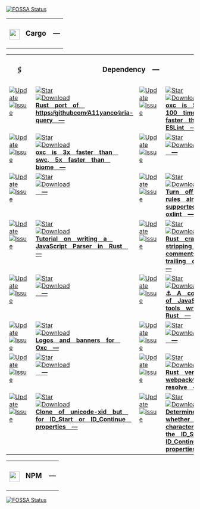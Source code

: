 <a href="https://app.fossa.com/projects/git%2Bgithub.com%2FCodeEditorLand%2FDependencyLand?ref=badge_small"><img src="https://app.fossa.com/api/projects/git%2Bgithub.com%2FCodeEditorLand%2FDependencyLand.svg?type=small" alt="FOSSA Status"></a><table><tr>

<td colspan="1"> <h3 align="center"> <picture>
<source media="(prefers-color-scheme: dark)" srcset="https://playform.cloud/Image/GitHub/Cargo.png">
<source media="(prefers-color-scheme: light)" srcset="https://playform.cloud/Image/GitHub/Cargo.png">
<img width="28" alt="" src="https://playform.cloud/Image/GitHub/Cargo.png">
</picture> </h3> </td> <td colspan="3" valign="top"> <h3 align="center"> Cargo —
</h3> </td> </tr></table><table><tr> <td colspan="1"> <h3 align="center">
<picture> </picture> 🖇️ </h3> </td> <td colspan="3" valign="top">
<h3 align="center"> Dependency — </h3> </td>
</tr><tr><td valign="top" colspan="1"><a href="HTTPS://GitHub.Com/CodeEditorLand/AriaQuery" target="_blank">
<picture>
<source media="(prefers-color-scheme: dark)" srcset="https://img.shields.io/github/last-commit/CodeEditorLand/AriaQuery?label=Update&color=black&labelColor=black&logoColor=white&logoWidth=0">
<source media="(prefers-color-scheme: light)" srcset="https://img.shields.io/github/last-commit/CodeEditorLand/AriaQuery?label=Update&color=white&labelColor=white&logoColor=black&logoWidth=0">
<img src="https://img.shields.io/github/last-commit/CodeEditorLand/AriaQuery?label=Update&color=black&labelColor=black&logoColor=white&logoWidth=0" alt="Update" title="Update">
</picture>
</a><br><a href="HTTPS://GitHub.Com/CodeEditorLand/AriaQuery" target="_blank">
<picture>
<source media="(prefers-color-scheme: dark)" srcset="https://img.shields.io/github/issues/CodeEditorLand/AriaQuery?label=Issue&color=black&labelColor=black&logoColor=white&logoWidth=0">
<source media="(prefers-color-scheme: light)" srcset="https://img.shields.io/github/issues/CodeEditorLand/AriaQuery?label=Issue&color=white&labelColor=white&logoColor=black&logoWidth=0">
<img src="https://img.shields.io/github/issues/CodeEditorLand/AriaQuery?label=Issue&color=black&labelColor=black&logoColor=white&logoWidth=0" alt="Issue" title="Issue">
</picture>
</a><br></td><td valign="top" colspan="1"><a href="https://github.com/CodeEditorLand/AriaQuery" target="_blank"><picture><source media="(prefers-color-scheme: dark)" srcset="https://img.shields.io/github/stars/CodeEditorLand/AriaQuery?style=flat&label=Star&logo=github&color=black&labelColor=black&logoColor=white&logoWidth=0"><source media="(prefers-color-scheme: light)" srcset="https://img.shields.io/github/stars/CodeEditorLand/AriaQuery?style=flat&label=Star&logo=github&color=white&labelColor=white&logoColor=black&logoWidth=0"><img src="https://img.shields.io/github/stars/CodeEditorLand/AriaQuery?style=flat&label=Star&logo=github&color=black&labelColor=black&logoColor=white&logoWidth=0" alt="Star"></picture></a><br><a href="HTTPS://GitHub.Com/CodeEditorLand/AriaQuery" target="_blank">
<picture>
<source media="(prefers-color-scheme: dark)" srcset="https://img.shields.io/github/downloads/CodeEditorLand/AriaQuery/total?label=Download&color=black&labelColor=black&logoColor=white&logoWidth=0">
<source media="(prefers-color-scheme: light)" srcset="https://img.shields.io/github/downloads/CodeEditorLand/AriaQuery/total?label=Download&color=white&labelColor=white&logoColor=black&logoWidth=0">
<img src="https://img.shields.io/github/downloads/CodeEditorLand/AriaQuery/total?label=Download&color=black&labelColor=black&logoColor=white&logoWidth=0" alt="Download" title="Download">
</picture>
</a><br><a href="https://github.com/CodeEditorLand/AriaQuery" target="_blank"><b>Rust port of https:⁄⁄githubcom⁄A11yance⁄aria-query —</b></a></td><td valign="top" colspan="1"><a href="HTTPS://GitHub.Com/CodeEditorLand/BenchJavascriptLinter" target="_blank">
<picture>
<source media="(prefers-color-scheme: dark)" srcset="https://img.shields.io/github/last-commit/CodeEditorLand/BenchJavascriptLinter?label=Update&color=black&labelColor=black&logoColor=white&logoWidth=0">
<source media="(prefers-color-scheme: light)" srcset="https://img.shields.io/github/last-commit/CodeEditorLand/BenchJavascriptLinter?label=Update&color=white&labelColor=white&logoColor=black&logoWidth=0">
<img src="https://img.shields.io/github/last-commit/CodeEditorLand/BenchJavascriptLinter?label=Update&color=black&labelColor=black&logoColor=white&logoWidth=0" alt="Update" title="Update">
</picture>
</a><br><a href="HTTPS://GitHub.Com/CodeEditorLand/BenchJavascriptLinter" target="_blank">
<picture>
<source media="(prefers-color-scheme: dark)" srcset="https://img.shields.io/github/issues/CodeEditorLand/BenchJavascriptLinter?label=Issue&color=black&labelColor=black&logoColor=white&logoWidth=0">
<source media="(prefers-color-scheme: light)" srcset="https://img.shields.io/github/issues/CodeEditorLand/BenchJavascriptLinter?label=Issue&color=white&labelColor=white&logoColor=black&logoWidth=0">
<img src="https://img.shields.io/github/issues/CodeEditorLand/BenchJavascriptLinter?label=Issue&color=black&labelColor=black&logoColor=white&logoWidth=0" alt="Issue" title="Issue">
</picture>
</a><br></td><td valign="top" colspan="1"><a href="https://github.com/CodeEditorLand/BenchJavaScriptLinter" target="_blank"><picture><source media="(prefers-color-scheme: dark)" srcset="https://img.shields.io/github/stars/CodeEditorLand/BenchJavaScriptLinter?style=flat&label=Star&logo=github&color=black&labelColor=black&logoColor=white&logoWidth=0"><source media="(prefers-color-scheme: light)" srcset="https://img.shields.io/github/stars/CodeEditorLand/BenchJavaScriptLinter?style=flat&label=Star&logo=github&color=white&labelColor=white&logoColor=black&logoWidth=0"><img src="https://img.shields.io/github/stars/CodeEditorLand/BenchJavaScriptLinter?style=flat&label=Star&logo=github&color=black&labelColor=black&logoColor=white&logoWidth=0" alt="Star"></picture></a><br><a href="HTTPS://GitHub.Com/CodeEditorLand/BenchJavascriptLinter" target="_blank">
<picture>
<source media="(prefers-color-scheme: dark)" srcset="https://img.shields.io/github/downloads/CodeEditorLand/BenchJavascriptLinter/total?label=Download&color=black&labelColor=black&logoColor=white&logoWidth=0">
<source media="(prefers-color-scheme: light)" srcset="https://img.shields.io/github/downloads/CodeEditorLand/BenchJavascriptLinter/total?label=Download&color=white&labelColor=white&logoColor=black&logoWidth=0">
<img src="https://img.shields.io/github/downloads/CodeEditorLand/BenchJavascriptLinter/total?label=Download&color=black&labelColor=black&logoColor=white&logoWidth=0" alt="Download" title="Download">
</picture>
</a><br><a href="https://github.com/CodeEditorLand/BenchJavaScriptLinter" target="_blank"><b>oxc is 50 - 100 times faster than ESLint —</b></a></td></tr><tr><td valign="top" colspan="1"><a href="HTTPS://GitHub.Com/CodeEditorLand/BenchJavascriptParserWrittenInRust" target="_blank">
<picture>
<source media="(prefers-color-scheme: dark)" srcset="https://img.shields.io/github/last-commit/CodeEditorLand/BenchJavascriptParserWrittenInRust?label=Update&color=black&labelColor=black&logoColor=white&logoWidth=0">
<source media="(prefers-color-scheme: light)" srcset="https://img.shields.io/github/last-commit/CodeEditorLand/BenchJavascriptParserWrittenInRust?label=Update&color=white&labelColor=white&logoColor=black&logoWidth=0">
<img src="https://img.shields.io/github/last-commit/CodeEditorLand/BenchJavascriptParserWrittenInRust?label=Update&color=black&labelColor=black&logoColor=white&logoWidth=0" alt="Update" title="Update">
</picture>
</a><br><a href="HTTPS://GitHub.Com/CodeEditorLand/BenchJavascriptParserWrittenInRust" target="_blank">
<picture>
<source media="(prefers-color-scheme: dark)" srcset="https://img.shields.io/github/issues/CodeEditorLand/BenchJavascriptParserWrittenInRust?label=Issue&color=black&labelColor=black&logoColor=white&logoWidth=0">
<source media="(prefers-color-scheme: light)" srcset="https://img.shields.io/github/issues/CodeEditorLand/BenchJavascriptParserWrittenInRust?label=Issue&color=white&labelColor=white&logoColor=black&logoWidth=0">
<img src="https://img.shields.io/github/issues/CodeEditorLand/BenchJavascriptParserWrittenInRust?label=Issue&color=black&labelColor=black&logoColor=white&logoWidth=0" alt="Issue" title="Issue">
</picture>
</a><br></td><td valign="top" colspan="1"><a href="https://github.com/CodeEditorLand/BenchJavaScriptParserWrittenInRust" target="_blank"><picture><source media="(prefers-color-scheme: dark)" srcset="https://img.shields.io/github/stars/CodeEditorLand/BenchJavaScriptParserWrittenInRust?style=flat&label=Star&logo=github&color=black&labelColor=black&logoColor=white&logoWidth=0"><source media="(prefers-color-scheme: light)" srcset="https://img.shields.io/github/stars/CodeEditorLand/BenchJavaScriptParserWrittenInRust?style=flat&label=Star&logo=github&color=white&labelColor=white&logoColor=black&logoWidth=0"><img src="https://img.shields.io/github/stars/CodeEditorLand/BenchJavaScriptParserWrittenInRust?style=flat&label=Star&logo=github&color=black&labelColor=black&logoColor=white&logoWidth=0" alt="Star"></picture></a><br><a href="HTTPS://GitHub.Com/CodeEditorLand/BenchJavascriptParserWrittenInRust" target="_blank">
<picture>
<source media="(prefers-color-scheme: dark)" srcset="https://img.shields.io/github/downloads/CodeEditorLand/BenchJavascriptParserWrittenInRust/total?label=Download&color=black&labelColor=black&logoColor=white&logoWidth=0">
<source media="(prefers-color-scheme: light)" srcset="https://img.shields.io/github/downloads/CodeEditorLand/BenchJavascriptParserWrittenInRust/total?label=Download&color=white&labelColor=white&logoColor=black&logoWidth=0">
<img src="https://img.shields.io/github/downloads/CodeEditorLand/BenchJavascriptParserWrittenInRust/total?label=Download&color=black&labelColor=black&logoColor=white&logoWidth=0" alt="Download" title="Download">
</picture>
</a><br><a href="https://github.com/CodeEditorLand/BenchJavaScriptParserWrittenInRust" target="_blank"><b>oxc is 3x faster than swc, 5x faster than biome —</b></a></td><td valign="top" colspan="1"><a href="HTTPS://GitHub.Com/CodeEditorLand/BenchMarkFiles" target="_blank">
<picture>
<source media="(prefers-color-scheme: dark)" srcset="https://img.shields.io/github/last-commit/CodeEditorLand/BenchMarkFiles?label=Update&color=black&labelColor=black&logoColor=white&logoWidth=0">
<source media="(prefers-color-scheme: light)" srcset="https://img.shields.io/github/last-commit/CodeEditorLand/BenchMarkFiles?label=Update&color=white&labelColor=white&logoColor=black&logoWidth=0">
<img src="https://img.shields.io/github/last-commit/CodeEditorLand/BenchMarkFiles?label=Update&color=black&labelColor=black&logoColor=white&logoWidth=0" alt="Update" title="Update">
</picture>
</a><br><a href="HTTPS://GitHub.Com/CodeEditorLand/BenchMarkFiles" target="_blank">
<picture>
<source media="(prefers-color-scheme: dark)" srcset="https://img.shields.io/github/issues/CodeEditorLand/BenchMarkFiles?label=Issue&color=black&labelColor=black&logoColor=white&logoWidth=0">
<source media="(prefers-color-scheme: light)" srcset="https://img.shields.io/github/issues/CodeEditorLand/BenchMarkFiles?label=Issue&color=white&labelColor=white&logoColor=black&logoWidth=0">
<img src="https://img.shields.io/github/issues/CodeEditorLand/BenchMarkFiles?label=Issue&color=black&labelColor=black&logoColor=white&logoWidth=0" alt="Issue" title="Issue">
</picture>
</a><br></td><td valign="top" colspan="1"><a href="https://github.com/CodeEditorLand/BenchMarkFiles" target="_blank"><picture><source media="(prefers-color-scheme: dark)" srcset="https://img.shields.io/github/stars/CodeEditorLand/BenchMarkFiles?style=flat&label=Star&logo=github&color=black&labelColor=black&logoColor=white&logoWidth=0"><source media="(prefers-color-scheme: light)" srcset="https://img.shields.io/github/stars/CodeEditorLand/BenchMarkFiles?style=flat&label=Star&logo=github&color=white&labelColor=white&logoColor=black&logoWidth=0"><img src="https://img.shields.io/github/stars/CodeEditorLand/BenchMarkFiles?style=flat&label=Star&logo=github&color=black&labelColor=black&logoColor=white&logoWidth=0" alt="Star"></picture></a><br><a href="HTTPS://GitHub.Com/CodeEditorLand/BenchMarkFiles" target="_blank">
<picture>
<source media="(prefers-color-scheme: dark)" srcset="https://img.shields.io/github/downloads/CodeEditorLand/BenchMarkFiles/total?label=Download&color=black&labelColor=black&logoColor=white&logoWidth=0">
<source media="(prefers-color-scheme: light)" srcset="https://img.shields.io/github/downloads/CodeEditorLand/BenchMarkFiles/total?label=Download&color=white&labelColor=white&logoColor=black&logoWidth=0">
<img src="https://img.shields.io/github/downloads/CodeEditorLand/BenchMarkFiles/total?label=Download&color=black&labelColor=black&logoColor=white&logoWidth=0" alt="Download" title="Download">
</picture>
</a><br><a href="https://github.com/CodeEditorLand/BenchMarkFiles" target="_blank"><b> —</b></a></td></tr><tr><td valign="top" colspan="1"><a href="HTTPS://GitHub.Com/CodeEditorLand/BenchNodeJSResolver" target="_blank">
<picture>
<source media="(prefers-color-scheme: dark)" srcset="https://img.shields.io/github/last-commit/CodeEditorLand/BenchNodeJSResolver?label=Update&color=black&labelColor=black&logoColor=white&logoWidth=0">
<source media="(prefers-color-scheme: light)" srcset="https://img.shields.io/github/last-commit/CodeEditorLand/BenchNodeJSResolver?label=Update&color=white&labelColor=white&logoColor=black&logoWidth=0">
<img src="https://img.shields.io/github/last-commit/CodeEditorLand/BenchNodeJSResolver?label=Update&color=black&labelColor=black&logoColor=white&logoWidth=0" alt="Update" title="Update">
</picture>
</a><br><a href="HTTPS://GitHub.Com/CodeEditorLand/BenchNodeJSResolver" target="_blank">
<picture>
<source media="(prefers-color-scheme: dark)" srcset="https://img.shields.io/github/issues/CodeEditorLand/BenchNodeJSResolver?label=Issue&color=black&labelColor=black&logoColor=white&logoWidth=0">
<source media="(prefers-color-scheme: light)" srcset="https://img.shields.io/github/issues/CodeEditorLand/BenchNodeJSResolver?label=Issue&color=white&labelColor=white&logoColor=black&logoWidth=0">
<img src="https://img.shields.io/github/issues/CodeEditorLand/BenchNodeJSResolver?label=Issue&color=black&labelColor=black&logoColor=white&logoWidth=0" alt="Issue" title="Issue">
</picture>
</a><br></td><td valign="top" colspan="1"><a href="https://github.com/CodeEditorLand/BenchNodeJSResolver" target="_blank"><picture><source media="(prefers-color-scheme: dark)" srcset="https://img.shields.io/github/stars/CodeEditorLand/BenchNodeJSResolver?style=flat&label=Star&logo=github&color=black&labelColor=black&logoColor=white&logoWidth=0"><source media="(prefers-color-scheme: light)" srcset="https://img.shields.io/github/stars/CodeEditorLand/BenchNodeJSResolver?style=flat&label=Star&logo=github&color=white&labelColor=white&logoColor=black&logoWidth=0"><img src="https://img.shields.io/github/stars/CodeEditorLand/BenchNodeJSResolver?style=flat&label=Star&logo=github&color=black&labelColor=black&logoColor=white&logoWidth=0" alt="Star"></picture></a><br><a href="HTTPS://GitHub.Com/CodeEditorLand/BenchNodeJSResolver" target="_blank">
<picture>
<source media="(prefers-color-scheme: dark)" srcset="https://img.shields.io/github/downloads/CodeEditorLand/BenchNodeJSResolver/total?label=Download&color=black&labelColor=black&logoColor=white&logoWidth=0">
<source media="(prefers-color-scheme: light)" srcset="https://img.shields.io/github/downloads/CodeEditorLand/BenchNodeJSResolver/total?label=Download&color=white&labelColor=white&logoColor=black&logoWidth=0">
<img src="https://img.shields.io/github/downloads/CodeEditorLand/BenchNodeJSResolver/total?label=Download&color=black&labelColor=black&logoColor=white&logoWidth=0" alt="Download" title="Download">
</picture>
</a><br><a href="https://github.com/CodeEditorLand/BenchNodeJSResolver" target="_blank"><b> —</b></a></td><td valign="top" colspan="1"><a href="HTTPS://GitHub.Com/CodeEditorLand/EslintPluginOxlint" target="_blank">
<picture>
<source media="(prefers-color-scheme: dark)" srcset="https://img.shields.io/github/last-commit/CodeEditorLand/EslintPluginOxlint?label=Update&color=black&labelColor=black&logoColor=white&logoWidth=0">
<source media="(prefers-color-scheme: light)" srcset="https://img.shields.io/github/last-commit/CodeEditorLand/EslintPluginOxlint?label=Update&color=white&labelColor=white&logoColor=black&logoWidth=0">
<img src="https://img.shields.io/github/last-commit/CodeEditorLand/EslintPluginOxlint?label=Update&color=black&labelColor=black&logoColor=white&logoWidth=0" alt="Update" title="Update">
</picture>
</a><br><a href="HTTPS://GitHub.Com/CodeEditorLand/EslintPluginOxlint" target="_blank">
<picture>
<source media="(prefers-color-scheme: dark)" srcset="https://img.shields.io/github/issues/CodeEditorLand/EslintPluginOxlint?label=Issue&color=black&labelColor=black&logoColor=white&logoWidth=0">
<source media="(prefers-color-scheme: light)" srcset="https://img.shields.io/github/issues/CodeEditorLand/EslintPluginOxlint?label=Issue&color=white&labelColor=white&logoColor=black&logoWidth=0">
<img src="https://img.shields.io/github/issues/CodeEditorLand/EslintPluginOxlint?label=Issue&color=black&labelColor=black&logoColor=white&logoWidth=0" alt="Issue" title="Issue">
</picture>
</a><br></td><td valign="top" colspan="1"><a href="https://github.com/CodeEditorLand/EslintPluginOxlint" target="_blank"><picture><source media="(prefers-color-scheme: dark)" srcset="https://img.shields.io/github/stars/CodeEditorLand/EslintPluginOxlint?style=flat&label=Star&logo=github&color=black&labelColor=black&logoColor=white&logoWidth=0"><source media="(prefers-color-scheme: light)" srcset="https://img.shields.io/github/stars/CodeEditorLand/EslintPluginOxlint?style=flat&label=Star&logo=github&color=white&labelColor=white&logoColor=black&logoWidth=0"><img src="https://img.shields.io/github/stars/CodeEditorLand/EslintPluginOxlint?style=flat&label=Star&logo=github&color=black&labelColor=black&logoColor=white&logoWidth=0" alt="Star"></picture></a><br><a href="HTTPS://GitHub.Com/CodeEditorLand/EslintPluginOxlint" target="_blank">
<picture>
<source media="(prefers-color-scheme: dark)" srcset="https://img.shields.io/github/downloads/CodeEditorLand/EslintPluginOxlint/total?label=Download&color=black&labelColor=black&logoColor=white&logoWidth=0">
<source media="(prefers-color-scheme: light)" srcset="https://img.shields.io/github/downloads/CodeEditorLand/EslintPluginOxlint/total?label=Download&color=white&labelColor=white&logoColor=black&logoWidth=0">
<img src="https://img.shields.io/github/downloads/CodeEditorLand/EslintPluginOxlint/total?label=Download&color=black&labelColor=black&logoColor=white&logoWidth=0" alt="Download" title="Download">
</picture>
</a><br><a href="https://github.com/CodeEditorLand/EslintPluginOxlint" target="_blank"><b>Turn off all rules already supported by oxlint —</b></a></td></tr><tr><td valign="top" colspan="1"><a href="HTTPS://GitHub.Com/CodeEditorLand/JavascriptParserInRust" target="_blank">
<picture>
<source media="(prefers-color-scheme: dark)" srcset="https://img.shields.io/github/last-commit/CodeEditorLand/JavascriptParserInRust?label=Update&color=black&labelColor=black&logoColor=white&logoWidth=0">
<source media="(prefers-color-scheme: light)" srcset="https://img.shields.io/github/last-commit/CodeEditorLand/JavascriptParserInRust?label=Update&color=white&labelColor=white&logoColor=black&logoWidth=0">
<img src="https://img.shields.io/github/last-commit/CodeEditorLand/JavascriptParserInRust?label=Update&color=black&labelColor=black&logoColor=white&logoWidth=0" alt="Update" title="Update">
</picture>
</a><br><a href="HTTPS://GitHub.Com/CodeEditorLand/JavascriptParserInRust" target="_blank">
<picture>
<source media="(prefers-color-scheme: dark)" srcset="https://img.shields.io/github/issues/CodeEditorLand/JavascriptParserInRust?label=Issue&color=black&labelColor=black&logoColor=white&logoWidth=0">
<source media="(prefers-color-scheme: light)" srcset="https://img.shields.io/github/issues/CodeEditorLand/JavascriptParserInRust?label=Issue&color=white&labelColor=white&logoColor=black&logoWidth=0">
<img src="https://img.shields.io/github/issues/CodeEditorLand/JavascriptParserInRust?label=Issue&color=black&labelColor=black&logoColor=white&logoWidth=0" alt="Issue" title="Issue">
</picture>
</a><br></td><td valign="top" colspan="1"><a href="https://github.com/CodeEditorLand/JavaScriptParserInRust" target="_blank"><picture><source media="(prefers-color-scheme: dark)" srcset="https://img.shields.io/github/stars/CodeEditorLand/JavaScriptParserInRust?style=flat&label=Star&logo=github&color=black&labelColor=black&logoColor=white&logoWidth=0"><source media="(prefers-color-scheme: light)" srcset="https://img.shields.io/github/stars/CodeEditorLand/JavaScriptParserInRust?style=flat&label=Star&logo=github&color=white&labelColor=white&logoColor=black&logoWidth=0"><img src="https://img.shields.io/github/stars/CodeEditorLand/JavaScriptParserInRust?style=flat&label=Star&logo=github&color=black&labelColor=black&logoColor=white&logoWidth=0" alt="Star"></picture></a><br><a href="HTTPS://GitHub.Com/CodeEditorLand/JavascriptParserInRust" target="_blank">
<picture>
<source media="(prefers-color-scheme: dark)" srcset="https://img.shields.io/github/downloads/CodeEditorLand/JavascriptParserInRust/total?label=Download&color=black&labelColor=black&logoColor=white&logoWidth=0">
<source media="(prefers-color-scheme: light)" srcset="https://img.shields.io/github/downloads/CodeEditorLand/JavascriptParserInRust/total?label=Download&color=white&labelColor=white&logoColor=black&logoWidth=0">
<img src="https://img.shields.io/github/downloads/CodeEditorLand/JavascriptParserInRust/total?label=Download&color=black&labelColor=black&logoColor=white&logoWidth=0" alt="Download" title="Download">
</picture>
</a><br><a href="https://github.com/CodeEditorLand/JavaScriptParserInRust" target="_blank"><b>Tutorial on writing a JavaScript Parser in Rust —</b></a></td><td valign="top" colspan="1"><a href="HTTPS://GitHub.Com/CodeEditorLand/JsonStripComments" target="_blank">
<picture>
<source media="(prefers-color-scheme: dark)" srcset="https://img.shields.io/github/last-commit/CodeEditorLand/JsonStripComments?label=Update&color=black&labelColor=black&logoColor=white&logoWidth=0">
<source media="(prefers-color-scheme: light)" srcset="https://img.shields.io/github/last-commit/CodeEditorLand/JsonStripComments?label=Update&color=white&labelColor=white&logoColor=black&logoWidth=0">
<img src="https://img.shields.io/github/last-commit/CodeEditorLand/JsonStripComments?label=Update&color=black&labelColor=black&logoColor=white&logoWidth=0" alt="Update" title="Update">
</picture>
</a><br><a href="HTTPS://GitHub.Com/CodeEditorLand/JsonStripComments" target="_blank">
<picture>
<source media="(prefers-color-scheme: dark)" srcset="https://img.shields.io/github/issues/CodeEditorLand/JsonStripComments?label=Issue&color=black&labelColor=black&logoColor=white&logoWidth=0">
<source media="(prefers-color-scheme: light)" srcset="https://img.shields.io/github/issues/CodeEditorLand/JsonStripComments?label=Issue&color=white&labelColor=white&logoColor=black&logoWidth=0">
<img src="https://img.shields.io/github/issues/CodeEditorLand/JsonStripComments?label=Issue&color=black&labelColor=black&logoColor=white&logoWidth=0" alt="Issue" title="Issue">
</picture>
</a><br></td><td valign="top" colspan="1"><a href="https://github.com/CodeEditorLand/JsonStripComments" target="_blank"><picture><source media="(prefers-color-scheme: dark)" srcset="https://img.shields.io/github/stars/CodeEditorLand/JsonStripComments?style=flat&label=Star&logo=github&color=black&labelColor=black&logoColor=white&logoWidth=0"><source media="(prefers-color-scheme: light)" srcset="https://img.shields.io/github/stars/CodeEditorLand/JsonStripComments?style=flat&label=Star&logo=github&color=white&labelColor=white&logoColor=black&logoWidth=0"><img src="https://img.shields.io/github/stars/CodeEditorLand/JsonStripComments?style=flat&label=Star&logo=github&color=black&labelColor=black&logoColor=white&logoWidth=0" alt="Star"></picture></a><br><a href="HTTPS://GitHub.Com/CodeEditorLand/JsonStripComments" target="_blank">
<picture>
<source media="(prefers-color-scheme: dark)" srcset="https://img.shields.io/github/downloads/CodeEditorLand/JsonStripComments/total?label=Download&color=black&labelColor=black&logoColor=white&logoWidth=0">
<source media="(prefers-color-scheme: light)" srcset="https://img.shields.io/github/downloads/CodeEditorLand/JsonStripComments/total?label=Download&color=white&labelColor=white&logoColor=black&logoWidth=0">
<img src="https://img.shields.io/github/downloads/CodeEditorLand/JsonStripComments/total?label=Download&color=black&labelColor=black&logoColor=white&logoWidth=0" alt="Download" title="Download">
</picture>
</a><br><a href="https://github.com/CodeEditorLand/JsonStripComments" target="_blank"><b>Rust crate for stripping JSON comments and trailing commas —</b></a></td></tr><tr><td valign="top" colspan="1"><a href="HTTPS://GitHub.Com/CodeEditorLand/MirrorsOxlint" target="_blank">
<picture>
<source media="(prefers-color-scheme: dark)" srcset="https://img.shields.io/github/last-commit/CodeEditorLand/MirrorsOxlint?label=Update&color=black&labelColor=black&logoColor=white&logoWidth=0">
<source media="(prefers-color-scheme: light)" srcset="https://img.shields.io/github/last-commit/CodeEditorLand/MirrorsOxlint?label=Update&color=white&labelColor=white&logoColor=black&logoWidth=0">
<img src="https://img.shields.io/github/last-commit/CodeEditorLand/MirrorsOxlint?label=Update&color=black&labelColor=black&logoColor=white&logoWidth=0" alt="Update" title="Update">
</picture>
</a><br><a href="HTTPS://GitHub.Com/CodeEditorLand/MirrorsOxlint" target="_blank">
<picture>
<source media="(prefers-color-scheme: dark)" srcset="https://img.shields.io/github/issues/CodeEditorLand/MirrorsOxlint?label=Issue&color=black&labelColor=black&logoColor=white&logoWidth=0">
<source media="(prefers-color-scheme: light)" srcset="https://img.shields.io/github/issues/CodeEditorLand/MirrorsOxlint?label=Issue&color=white&labelColor=white&logoColor=black&logoWidth=0">
<img src="https://img.shields.io/github/issues/CodeEditorLand/MirrorsOxlint?label=Issue&color=black&labelColor=black&logoColor=white&logoWidth=0" alt="Issue" title="Issue">
</picture>
</a><br></td><td valign="top" colspan="1"><a href="https://github.com/CodeEditorLand/MirrorsOxlint" target="_blank"><picture><source media="(prefers-color-scheme: dark)" srcset="https://img.shields.io/github/stars/CodeEditorLand/MirrorsOxlint?style=flat&label=Star&logo=github&color=black&labelColor=black&logoColor=white&logoWidth=0"><source media="(prefers-color-scheme: light)" srcset="https://img.shields.io/github/stars/CodeEditorLand/MirrorsOxlint?style=flat&label=Star&logo=github&color=white&labelColor=white&logoColor=black&logoWidth=0"><img src="https://img.shields.io/github/stars/CodeEditorLand/MirrorsOxlint?style=flat&label=Star&logo=github&color=black&labelColor=black&logoColor=white&logoWidth=0" alt="Star"></picture></a><br><a href="HTTPS://GitHub.Com/CodeEditorLand/MirrorsOxlint" target="_blank">
<picture>
<source media="(prefers-color-scheme: dark)" srcset="https://img.shields.io/github/downloads/CodeEditorLand/MirrorsOxlint/total?label=Download&color=black&labelColor=black&logoColor=white&logoWidth=0">
<source media="(prefers-color-scheme: light)" srcset="https://img.shields.io/github/downloads/CodeEditorLand/MirrorsOxlint/total?label=Download&color=white&labelColor=white&logoColor=black&logoWidth=0">
<img src="https://img.shields.io/github/downloads/CodeEditorLand/MirrorsOxlint/total?label=Download&color=black&labelColor=black&logoColor=white&logoWidth=0" alt="Download" title="Download">
</picture>
</a><br><a href="https://github.com/CodeEditorLand/MirrorsOxlint" target="_blank"><b> —</b></a></td><td valign="top" colspan="1"><a href="HTTPS://GitHub.Com/CodeEditorLand/OXC" target="_blank">
<picture>
<source media="(prefers-color-scheme: dark)" srcset="https://img.shields.io/github/last-commit/CodeEditorLand/OXC?label=Update&color=black&labelColor=black&logoColor=white&logoWidth=0">
<source media="(prefers-color-scheme: light)" srcset="https://img.shields.io/github/last-commit/CodeEditorLand/OXC?label=Update&color=white&labelColor=white&logoColor=black&logoWidth=0">
<img src="https://img.shields.io/github/last-commit/CodeEditorLand/OXC?label=Update&color=black&labelColor=black&logoColor=white&logoWidth=0" alt="Update" title="Update">
</picture>
</a><br><a href="HTTPS://GitHub.Com/CodeEditorLand/OXC" target="_blank">
<picture>
<source media="(prefers-color-scheme: dark)" srcset="https://img.shields.io/github/issues/CodeEditorLand/OXC?label=Issue&color=black&labelColor=black&logoColor=white&logoWidth=0">
<source media="(prefers-color-scheme: light)" srcset="https://img.shields.io/github/issues/CodeEditorLand/OXC?label=Issue&color=white&labelColor=white&logoColor=black&logoWidth=0">
<img src="https://img.shields.io/github/issues/CodeEditorLand/OXC?label=Issue&color=black&labelColor=black&logoColor=white&logoWidth=0" alt="Issue" title="Issue">
</picture>
</a><br></td><td valign="top" colspan="1"><a href="https://github.com/CodeEditorLand/OXC" target="_blank"><picture><source media="(prefers-color-scheme: dark)" srcset="https://img.shields.io/github/stars/CodeEditorLand/OXC?style=flat&label=Star&logo=github&color=black&labelColor=black&logoColor=white&logoWidth=0"><source media="(prefers-color-scheme: light)" srcset="https://img.shields.io/github/stars/CodeEditorLand/OXC?style=flat&label=Star&logo=github&color=white&labelColor=white&logoColor=black&logoWidth=0"><img src="https://img.shields.io/github/stars/CodeEditorLand/OXC?style=flat&label=Star&logo=github&color=black&labelColor=black&logoColor=white&logoWidth=0" alt="Star"></picture></a><br><a href="HTTPS://GitHub.Com/CodeEditorLand/OXC" target="_blank">
<picture>
<source media="(prefers-color-scheme: dark)" srcset="https://img.shields.io/github/downloads/CodeEditorLand/OXC/total?label=Download&color=black&labelColor=black&logoColor=white&logoWidth=0">
<source media="(prefers-color-scheme: light)" srcset="https://img.shields.io/github/downloads/CodeEditorLand/OXC/total?label=Download&color=white&labelColor=white&logoColor=black&logoWidth=0">
<img src="https://img.shields.io/github/downloads/CodeEditorLand/OXC/total?label=Download&color=black&labelColor=black&logoColor=white&logoWidth=0" alt="Download" title="Download">
</picture>
</a><br><a href="https://github.com/CodeEditorLand/OXC" target="_blank"><b>⚓ A collection of JavaScript tools written in Rust —</b></a></td></tr><tr><td valign="top" colspan="1"><a href="HTTPS://GitHub.Com/CodeEditorLand/OXCAssets" target="_blank">
<picture>
<source media="(prefers-color-scheme: dark)" srcset="https://img.shields.io/github/last-commit/CodeEditorLand/OXCAssets?label=Update&color=black&labelColor=black&logoColor=white&logoWidth=0">
<source media="(prefers-color-scheme: light)" srcset="https://img.shields.io/github/last-commit/CodeEditorLand/OXCAssets?label=Update&color=white&labelColor=white&logoColor=black&logoWidth=0">
<img src="https://img.shields.io/github/last-commit/CodeEditorLand/OXCAssets?label=Update&color=black&labelColor=black&logoColor=white&logoWidth=0" alt="Update" title="Update">
</picture>
</a><br><a href="HTTPS://GitHub.Com/CodeEditorLand/OXCAssets" target="_blank">
<picture>
<source media="(prefers-color-scheme: dark)" srcset="https://img.shields.io/github/issues/CodeEditorLand/OXCAssets?label=Issue&color=black&labelColor=black&logoColor=white&logoWidth=0">
<source media="(prefers-color-scheme: light)" srcset="https://img.shields.io/github/issues/CodeEditorLand/OXCAssets?label=Issue&color=white&labelColor=white&logoColor=black&logoWidth=0">
<img src="https://img.shields.io/github/issues/CodeEditorLand/OXCAssets?label=Issue&color=black&labelColor=black&logoColor=white&logoWidth=0" alt="Issue" title="Issue">
</picture>
</a><br></td><td valign="top" colspan="1"><a href="https://github.com/CodeEditorLand/OXCAssets" target="_blank"><picture><source media="(prefers-color-scheme: dark)" srcset="https://img.shields.io/github/stars/CodeEditorLand/OXCAssets?style=flat&label=Star&logo=github&color=black&labelColor=black&logoColor=white&logoWidth=0"><source media="(prefers-color-scheme: light)" srcset="https://img.shields.io/github/stars/CodeEditorLand/OXCAssets?style=flat&label=Star&logo=github&color=white&labelColor=white&logoColor=black&logoWidth=0"><img src="https://img.shields.io/github/stars/CodeEditorLand/OXCAssets?style=flat&label=Star&logo=github&color=black&labelColor=black&logoColor=white&logoWidth=0" alt="Star"></picture></a><br><a href="HTTPS://GitHub.Com/CodeEditorLand/OXCAssets" target="_blank">
<picture>
<source media="(prefers-color-scheme: dark)" srcset="https://img.shields.io/github/downloads/CodeEditorLand/OXCAssets/total?label=Download&color=black&labelColor=black&logoColor=white&logoWidth=0">
<source media="(prefers-color-scheme: light)" srcset="https://img.shields.io/github/downloads/CodeEditorLand/OXCAssets/total?label=Download&color=white&labelColor=white&logoColor=black&logoWidth=0">
<img src="https://img.shields.io/github/downloads/CodeEditorLand/OXCAssets/total?label=Download&color=black&labelColor=black&logoColor=white&logoWidth=0" alt="Download" title="Download">
</picture>
</a><br><a href="https://github.com/CodeEditorLand/OXCAssets" target="_blank"><b>Logos and banners for Oxc —</b></a></td><td valign="top" colspan="1"><a href="HTTPS://GitHub.Com/CodeEditorLand/OXCFuzzParser" target="_blank">
<picture>
<source media="(prefers-color-scheme: dark)" srcset="https://img.shields.io/github/last-commit/CodeEditorLand/OXCFuzzParser?label=Update&color=black&labelColor=black&logoColor=white&logoWidth=0">
<source media="(prefers-color-scheme: light)" srcset="https://img.shields.io/github/last-commit/CodeEditorLand/OXCFuzzParser?label=Update&color=white&labelColor=white&logoColor=black&logoWidth=0">
<img src="https://img.shields.io/github/last-commit/CodeEditorLand/OXCFuzzParser?label=Update&color=black&labelColor=black&logoColor=white&logoWidth=0" alt="Update" title="Update">
</picture>
</a><br><a href="HTTPS://GitHub.Com/CodeEditorLand/OXCFuzzParser" target="_blank">
<picture>
<source media="(prefers-color-scheme: dark)" srcset="https://img.shields.io/github/issues/CodeEditorLand/OXCFuzzParser?label=Issue&color=black&labelColor=black&logoColor=white&logoWidth=0">
<source media="(prefers-color-scheme: light)" srcset="https://img.shields.io/github/issues/CodeEditorLand/OXCFuzzParser?label=Issue&color=white&labelColor=white&logoColor=black&logoWidth=0">
<img src="https://img.shields.io/github/issues/CodeEditorLand/OXCFuzzParser?label=Issue&color=black&labelColor=black&logoColor=white&logoWidth=0" alt="Issue" title="Issue">
</picture>
</a><br></td><td valign="top" colspan="1"><a href="https://github.com/CodeEditorLand/OXCFuzzParser" target="_blank"><picture><source media="(prefers-color-scheme: dark)" srcset="https://img.shields.io/github/stars/CodeEditorLand/OXCFuzzParser?style=flat&label=Star&logo=github&color=black&labelColor=black&logoColor=white&logoWidth=0"><source media="(prefers-color-scheme: light)" srcset="https://img.shields.io/github/stars/CodeEditorLand/OXCFuzzParser?style=flat&label=Star&logo=github&color=white&labelColor=white&logoColor=black&logoWidth=0"><img src="https://img.shields.io/github/stars/CodeEditorLand/OXCFuzzParser?style=flat&label=Star&logo=github&color=black&labelColor=black&logoColor=white&logoWidth=0" alt="Star"></picture></a><br><a href="HTTPS://GitHub.Com/CodeEditorLand/OXCFuzzParser" target="_blank">
<picture>
<source media="(prefers-color-scheme: dark)" srcset="https://img.shields.io/github/downloads/CodeEditorLand/OXCFuzzParser/total?label=Download&color=black&labelColor=black&logoColor=white&logoWidth=0">
<source media="(prefers-color-scheme: light)" srcset="https://img.shields.io/github/downloads/CodeEditorLand/OXCFuzzParser/total?label=Download&color=white&labelColor=white&logoColor=black&logoWidth=0">
<img src="https://img.shields.io/github/downloads/CodeEditorLand/OXCFuzzParser/total?label=Download&color=black&labelColor=black&logoColor=white&logoWidth=0" alt="Download" title="Download">
</picture>
</a><br><a href="https://github.com/CodeEditorLand/OXCFuzzParser" target="_blank"><b> —</b></a></td></tr><tr><td valign="top" colspan="1"><a href="HTTPS://GitHub.Com/CodeEditorLand/OXCIntellijPlugin" target="_blank">
<picture>
<source media="(prefers-color-scheme: dark)" srcset="https://img.shields.io/github/last-commit/CodeEditorLand/OXCIntellijPlugin?label=Update&color=black&labelColor=black&logoColor=white&logoWidth=0">
<source media="(prefers-color-scheme: light)" srcset="https://img.shields.io/github/last-commit/CodeEditorLand/OXCIntellijPlugin?label=Update&color=white&labelColor=white&logoColor=black&logoWidth=0">
<img src="https://img.shields.io/github/last-commit/CodeEditorLand/OXCIntellijPlugin?label=Update&color=black&labelColor=black&logoColor=white&logoWidth=0" alt="Update" title="Update">
</picture>
</a><br><a href="HTTPS://GitHub.Com/CodeEditorLand/OXCIntellijPlugin" target="_blank">
<picture>
<source media="(prefers-color-scheme: dark)" srcset="https://img.shields.io/github/issues/CodeEditorLand/OXCIntellijPlugin?label=Issue&color=black&labelColor=black&logoColor=white&logoWidth=0">
<source media="(prefers-color-scheme: light)" srcset="https://img.shields.io/github/issues/CodeEditorLand/OXCIntellijPlugin?label=Issue&color=white&labelColor=white&logoColor=black&logoWidth=0">
<img src="https://img.shields.io/github/issues/CodeEditorLand/OXCIntellijPlugin?label=Issue&color=black&labelColor=black&logoColor=white&logoWidth=0" alt="Issue" title="Issue">
</picture>
</a><br></td><td valign="top" colspan="1"><a href="https://github.com/CodeEditorLand/OXCIntellijPlugin" target="_blank"><picture><source media="(prefers-color-scheme: dark)" srcset="https://img.shields.io/github/stars/CodeEditorLand/OXCIntellijPlugin?style=flat&label=Star&logo=github&color=black&labelColor=black&logoColor=white&logoWidth=0"><source media="(prefers-color-scheme: light)" srcset="https://img.shields.io/github/stars/CodeEditorLand/OXCIntellijPlugin?style=flat&label=Star&logo=github&color=white&labelColor=white&logoColor=black&logoWidth=0"><img src="https://img.shields.io/github/stars/CodeEditorLand/OXCIntellijPlugin?style=flat&label=Star&logo=github&color=black&labelColor=black&logoColor=white&logoWidth=0" alt="Star"></picture></a><br><a href="HTTPS://GitHub.Com/CodeEditorLand/OXCIntellijPlugin" target="_blank">
<picture>
<source media="(prefers-color-scheme: dark)" srcset="https://img.shields.io/github/downloads/CodeEditorLand/OXCIntellijPlugin/total?label=Download&color=black&labelColor=black&logoColor=white&logoWidth=0">
<source media="(prefers-color-scheme: light)" srcset="https://img.shields.io/github/downloads/CodeEditorLand/OXCIntellijPlugin/total?label=Download&color=white&labelColor=white&logoColor=black&logoWidth=0">
<img src="https://img.shields.io/github/downloads/CodeEditorLand/OXCIntellijPlugin/total?label=Download&color=black&labelColor=black&logoColor=white&logoWidth=0" alt="Download" title="Download">
</picture>
</a><br><a href="https://github.com/CodeEditorLand/OXCIntellijPlugin" target="_blank"><b> —</b></a></td><td valign="top" colspan="1"><a href="HTTPS://GitHub.Com/CodeEditorLand/OXCResolver" target="_blank">
<picture>
<source media="(prefers-color-scheme: dark)" srcset="https://img.shields.io/github/last-commit/CodeEditorLand/OXCResolver?label=Update&color=black&labelColor=black&logoColor=white&logoWidth=0">
<source media="(prefers-color-scheme: light)" srcset="https://img.shields.io/github/last-commit/CodeEditorLand/OXCResolver?label=Update&color=white&labelColor=white&logoColor=black&logoWidth=0">
<img src="https://img.shields.io/github/last-commit/CodeEditorLand/OXCResolver?label=Update&color=black&labelColor=black&logoColor=white&logoWidth=0" alt="Update" title="Update">
</picture>
</a><br><a href="HTTPS://GitHub.Com/CodeEditorLand/OXCResolver" target="_blank">
<picture>
<source media="(prefers-color-scheme: dark)" srcset="https://img.shields.io/github/issues/CodeEditorLand/OXCResolver?label=Issue&color=black&labelColor=black&logoColor=white&logoWidth=0">
<source media="(prefers-color-scheme: light)" srcset="https://img.shields.io/github/issues/CodeEditorLand/OXCResolver?label=Issue&color=white&labelColor=white&logoColor=black&logoWidth=0">
<img src="https://img.shields.io/github/issues/CodeEditorLand/OXCResolver?label=Issue&color=black&labelColor=black&logoColor=white&logoWidth=0" alt="Issue" title="Issue">
</picture>
</a><br></td><td valign="top" colspan="1"><a href="https://github.com/CodeEditorLand/OXCResolver" target="_blank"><picture><source media="(prefers-color-scheme: dark)" srcset="https://img.shields.io/github/stars/CodeEditorLand/OXCResolver?style=flat&label=Star&logo=github&color=black&labelColor=black&logoColor=white&logoWidth=0"><source media="(prefers-color-scheme: light)" srcset="https://img.shields.io/github/stars/CodeEditorLand/OXCResolver?style=flat&label=Star&logo=github&color=white&labelColor=white&logoColor=black&logoWidth=0"><img src="https://img.shields.io/github/stars/CodeEditorLand/OXCResolver?style=flat&label=Star&logo=github&color=black&labelColor=black&logoColor=white&logoWidth=0" alt="Star"></picture></a><br><a href="HTTPS://GitHub.Com/CodeEditorLand/OXCResolver" target="_blank">
<picture>
<source media="(prefers-color-scheme: dark)" srcset="https://img.shields.io/github/downloads/CodeEditorLand/OXCResolver/total?label=Download&color=black&labelColor=black&logoColor=white&logoWidth=0">
<source media="(prefers-color-scheme: light)" srcset="https://img.shields.io/github/downloads/CodeEditorLand/OXCResolver/total?label=Download&color=white&labelColor=white&logoColor=black&logoWidth=0">
<img src="https://img.shields.io/github/downloads/CodeEditorLand/OXCResolver/total?label=Download&color=black&labelColor=black&logoColor=white&logoWidth=0" alt="Download" title="Download">
</picture>
</a><br><a href="https://github.com/CodeEditorLand/OXCResolver" target="_blank"><b>Rust version of webpack⁄enhanced-resolve —</b></a></td></tr><tr><td valign="top" colspan="1"><a href="HTTPS://GitHub.Com/CodeEditorLand/UniCodeId" target="_blank">
<picture>
<source media="(prefers-color-scheme: dark)" srcset="https://img.shields.io/github/last-commit/CodeEditorLand/UniCodeId?label=Update&color=black&labelColor=black&logoColor=white&logoWidth=0">
<source media="(prefers-color-scheme: light)" srcset="https://img.shields.io/github/last-commit/CodeEditorLand/UniCodeId?label=Update&color=white&labelColor=white&logoColor=black&logoWidth=0">
<img src="https://img.shields.io/github/last-commit/CodeEditorLand/UniCodeId?label=Update&color=black&labelColor=black&logoColor=white&logoWidth=0" alt="Update" title="Update">
</picture>
</a><br><a href="HTTPS://GitHub.Com/CodeEditorLand/UniCodeId" target="_blank">
<picture>
<source media="(prefers-color-scheme: dark)" srcset="https://img.shields.io/github/issues/CodeEditorLand/UniCodeId?label=Issue&color=black&labelColor=black&logoColor=white&logoWidth=0">
<source media="(prefers-color-scheme: light)" srcset="https://img.shields.io/github/issues/CodeEditorLand/UniCodeId?label=Issue&color=white&labelColor=white&logoColor=black&logoWidth=0">
<img src="https://img.shields.io/github/issues/CodeEditorLand/UniCodeId?label=Issue&color=black&labelColor=black&logoColor=white&logoWidth=0" alt="Issue" title="Issue">
</picture>
</a><br></td><td valign="top" colspan="1"><a href="https://github.com/CodeEditorLand/UniCodeID" target="_blank"><picture><source media="(prefers-color-scheme: dark)" srcset="https://img.shields.io/github/stars/CodeEditorLand/UniCodeID?style=flat&label=Star&logo=github&color=black&labelColor=black&logoColor=white&logoWidth=0"><source media="(prefers-color-scheme: light)" srcset="https://img.shields.io/github/stars/CodeEditorLand/UniCodeID?style=flat&label=Star&logo=github&color=white&labelColor=white&logoColor=black&logoWidth=0"><img src="https://img.shields.io/github/stars/CodeEditorLand/UniCodeID?style=flat&label=Star&logo=github&color=black&labelColor=black&logoColor=white&logoWidth=0" alt="Star"></picture></a><br><a href="HTTPS://GitHub.Com/CodeEditorLand/UniCodeId" target="_blank">
<picture>
<source media="(prefers-color-scheme: dark)" srcset="https://img.shields.io/github/downloads/CodeEditorLand/UniCodeId/total?label=Download&color=black&labelColor=black&logoColor=white&logoWidth=0">
<source media="(prefers-color-scheme: light)" srcset="https://img.shields.io/github/downloads/CodeEditorLand/UniCodeId/total?label=Download&color=white&labelColor=white&logoColor=black&logoWidth=0">
<img src="https://img.shields.io/github/downloads/CodeEditorLand/UniCodeId/total?label=Download&color=black&labelColor=black&logoColor=white&logoWidth=0" alt="Download" title="Download">
</picture>
</a><br><a href="https://github.com/CodeEditorLand/UniCodeID" target="_blank"><b>Clone of unicode-xid but for ID_Start or ID_Continue properties —</b></a></td><td valign="top" colspan="1"><a href="HTTPS://GitHub.Com/CodeEditorLand/UniCodeIdStart" target="_blank">
<picture>
<source media="(prefers-color-scheme: dark)" srcset="https://img.shields.io/github/last-commit/CodeEditorLand/UniCodeIdStart?label=Update&color=black&labelColor=black&logoColor=white&logoWidth=0">
<source media="(prefers-color-scheme: light)" srcset="https://img.shields.io/github/last-commit/CodeEditorLand/UniCodeIdStart?label=Update&color=white&labelColor=white&logoColor=black&logoWidth=0">
<img src="https://img.shields.io/github/last-commit/CodeEditorLand/UniCodeIdStart?label=Update&color=black&labelColor=black&logoColor=white&logoWidth=0" alt="Update" title="Update">
</picture>
</a><br><a href="HTTPS://GitHub.Com/CodeEditorLand/UniCodeIdStart" target="_blank">
<picture>
<source media="(prefers-color-scheme: dark)" srcset="https://img.shields.io/github/issues/CodeEditorLand/UniCodeIdStart?label=Issue&color=black&labelColor=black&logoColor=white&logoWidth=0">
<source media="(prefers-color-scheme: light)" srcset="https://img.shields.io/github/issues/CodeEditorLand/UniCodeIdStart?label=Issue&color=white&labelColor=white&logoColor=black&logoWidth=0">
<img src="https://img.shields.io/github/issues/CodeEditorLand/UniCodeIdStart?label=Issue&color=black&labelColor=black&logoColor=white&logoWidth=0" alt="Issue" title="Issue">
</picture>
</a><br></td><td valign="top" colspan="1"><a href="https://github.com/CodeEditorLand/UniCodeIDStart" target="_blank"><picture><source media="(prefers-color-scheme: dark)" srcset="https://img.shields.io/github/stars/CodeEditorLand/UniCodeIDStart?style=flat&label=Star&logo=github&color=black&labelColor=black&logoColor=white&logoWidth=0"><source media="(prefers-color-scheme: light)" srcset="https://img.shields.io/github/stars/CodeEditorLand/UniCodeIDStart?style=flat&label=Star&logo=github&color=white&labelColor=white&logoColor=black&logoWidth=0"><img src="https://img.shields.io/github/stars/CodeEditorLand/UniCodeIDStart?style=flat&label=Star&logo=github&color=black&labelColor=black&logoColor=white&logoWidth=0" alt="Star"></picture></a><br><a href="HTTPS://GitHub.Com/CodeEditorLand/UniCodeIdStart" target="_blank">
<picture>
<source media="(prefers-color-scheme: dark)" srcset="https://img.shields.io/github/downloads/CodeEditorLand/UniCodeIdStart/total?label=Download&color=black&labelColor=black&logoColor=white&logoWidth=0">
<source media="(prefers-color-scheme: light)" srcset="https://img.shields.io/github/downloads/CodeEditorLand/UniCodeIdStart/total?label=Download&color=white&labelColor=white&logoColor=black&logoWidth=0">
<img src="https://img.shields.io/github/downloads/CodeEditorLand/UniCodeIdStart/total?label=Download&color=black&labelColor=black&logoColor=white&logoWidth=0" alt="Download" title="Download">
</picture>
</a><br><a href="https://github.com/CodeEditorLand/UniCodeIDStart" target="_blank"><b>Determine whether characters have the ID_Start or ID_Continue properties —</b></a></td></tr></table><table><tr>
<td colspan="1"> <h3 align="center"> <picture>
<source media="(prefers-color-scheme: dark)" srcset="https://playform.cloud/Image/GitHub/NPM.svg">
<source media="(prefers-color-scheme: light)" srcset="https://playform.cloud/Image/GitHub/NPM.svg">
<img width="28" alt="" src="https://playform.cloud/Image/GitHub/NPM.svg">
</picture> </h3> </td> <td colspan="3" valign="top"> <h3 align="center"> NPM —
</h3> </td>
</tr></table><a href="https://fossa.app/projects/git%2Bgithub.com%2FCodeEditorLand%2FDependencyLand?ref=badge_large&issueType=license"><img src="https://fossa.app/api/projects/git%2Bgithub.com%2FCodeEditorLand%2FDependencyLand.svg?type=large&issueType=license" alt="FOSSA Status"></a>
